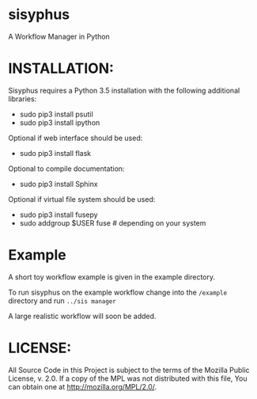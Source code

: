 # sisyphus
A Workflow Manager in Python

# INSTALLATION:
Sisyphus requires a Python 3.5 installation with the following additional libraries:
   - sudo pip3 install psutil
   - sudo pip3 install ipython

  Optional if web interface should be used:
   - sudo pip3 install flask

  Optional to compile documentation:
   - sudo pip3 install Sphinx

  Optional if virtual file system should be used:
   - sudo pip3 install fusepy
   - sudo addgroup $USER fuse  # depending on your system
   
# Example 
A short toy workflow example is given in the example directory. 

To run sisyphus on the example workflow change into the `/example` directory and run `../sis manager`

A large realistic workflow will soon be added.

# LICENSE:
  All Source Code in this Project is subject to the terms of the Mozilla
  Public License, v. 2.0. If a copy of the MPL was not distributed with
  this file, You can obtain one at http://mozilla.org/MPL/2.0/.
